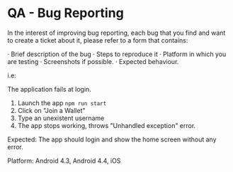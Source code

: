 # QA - Bug Reporting

In the interest of improving bug reporting, each bug that you find and want to create a ticket about it, please refer to a form that contains:
 
· Brief description of the bug
· Steps to reproduce it
· Platform in which you are testing
· Screenshots if possible.
· Expected behaviour.
 
i.e:
 
The application fails at login.
 
1) Launch the app `npm run start`
2) Click on "Join a Wallet"
3) Type an unexistent username
4) The app stops working, throws "Unhandled exception" error.
 
Expected: The app should login and show the home screen without any error.
 
Platform: Android 4.3, Android 4.4, iOS